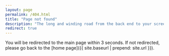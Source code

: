 ```yaml
---
layout: page
permalink: /404.html
title: "Page not found"
description: "The long and winding road from the back end to your screen is leaking."
redirect: true
---
```


You will be redirected to the main page within 3 seconds. If not redirected, please go back to the [home page]({{ site.baseurl | prepend: site.url }}).
